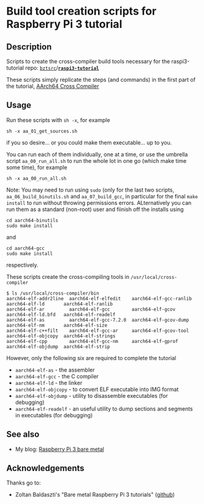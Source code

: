 # Build tool creation scripts for Raspberry Pi 3 tutorial

## Description

Scripts to create the cross-compiler build tools necessary for the raspi3-tutorial repo: [`bztsrc`](https://github.com/bztsrc)/[**`raspi3-tutorial`**](https://github.com/bztsrc/raspi3-tutorial)

These scripts simply replicate the steps (and commands) in the first part of the tutorial, [AArch64 Cross Compiler](https://github.com/bztsrc/raspi3-tutorial/tree/master/00_crosscompiler)

## Usage

Run these scripts with  `sh -x`, for example

```none
sh -x aa_01_get_sources.sh
```
if you so desire... or you could make them executable... up to you.

You can run each of them individually, one at a time, or use the umbrella script `aa_00_run_all.sh` to run the whole lot in one go (which make time some time), for example

```none
sh -x aa_00_run_all.sh
```

Note: You may need to run using `sudo` (only for the last two scripts, `aa_06_build_binutils.sh` and `aa_07_build_gcc`, in particular for the final `make install` to run without throwing permissions errors. ALternatively you can run them as a standard (non-root) user and fiinish off the installs using 

```none
cd aarch64-binutils
sudo make install
```
and
```none
cd aarch64-gcc
sudo make install
```
respectively.

These scripts create the cross-compiling tools in `/usr/local/cross-compiler`

```none
$ ls /usr/local/cross-compiler/bin
aarch64-elf-addr2line  aarch64-elf-elfedit    aarch64-elf-gcc-ranlib  aarch64-elf-ld       aarch64-elf-ranlib
aarch64-elf-ar         aarch64-elf-gcc        aarch64-elf-gcov        aarch64-elf-ld.bfd   aarch64-elf-readelf
aarch64-elf-as         aarch64-elf-gcc-7.2.0  aarch64-elf-gcov-dump   aarch64-elf-nm       aarch64-elf-size
aarch64-elf-c++filt    aarch64-elf-gcc-ar     aarch64-elf-gcov-tool   aarch64-elf-objcopy  aarch64-elf-strings
aarch64-elf-cpp        aarch64-elf-gcc-nm     aarch64-elf-gprof       aarch64-elf-objdump  aarch64-elf-strip
```

However, only the following six are required to complete the tutorial

- `aarch64-elf-as` - the assembler
- `aarch64-elf-gcc` - the C compiler
- `aarch64-elf-ld` - the linker
- `aarch64-elf-objcopy` - to convert ELF executable into IMG format
- `aarch64-elf-objdump` - utility to disassemble executables (for debugging)
- `aarch64-elf-readelf` - an useful utility to dump sections and segments in executables (for debugging)

## See also

- My blog: [Raspberry Pi 3 bare metal](https://gr33nonline.wordpress.com/2022/07/08/raspberry-pi-3-bare-metal/)

## Acknowledgements

Thanks go to:

- Zoltan Baldaszti's "Bare metal Raspberry Pi 3 tutorials" ([github](https://github.com/bztsrc/raspi3-tutorial/))

